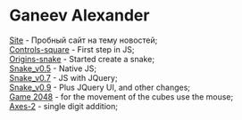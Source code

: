 # Ganeev Alexander

[Site](https://ganeevalex.github.io/Website/) - Пробный сайт на тему новостей;  
[Controls-square](https://ganeevalex.github.io/1/game.html) - First step in JS;  
[Origins-snake](https://ganeevalex.github.io/2/game.html) - Started create a snake;  
[Snake_v0.5](https://ganeevalex.github.io/3/snakes.html) - Native JS;  
[Snake_v0.7](https://ganeevalex.github.io/3_JQuery/snake.html) - JS with JQuery;  
[Snake_v0.9](https://ganeevalex.github.io/4/snake.html) - Plus JQuery UI, and other changes;  
[Game 2048](https://ganeevalex.github.io/2048%20test%20task/2048.html) - for the movement of the cubes use the mouse;  
[Axes-2](https://ganeevalex.github.io/axis/src/) - single digit addition;
 

